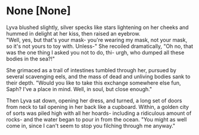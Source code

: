 # None [None]
Lyva blushed slightly, silver specks like stars lightening on her cheeks and hummed in delight at her kiss, then raised an eyebrow.   
"Well, yes, but that's your mask- you're wearing my mask, not your mask, so it's not yours to toy with. Unless-" She recoiled dramatically, "Oh no, that was the one thing I asked you not to do, thi- urgh, who dumped all these bodies in the sea?!"    

She grimaced as a trail of intestines tumbled through her, pursued by several scavenging eels, and the mass of dead and unliving bodies sank to their depth. "Would you like to take this exchange somewhere else fun, Saph? I've a place in mind. Well, in soul, but close enough."     

Then Lyva sat down, opening her dress, and turned, a long set of doors from neck to tail opening in her back like a cupboard. Within, a golden city of sorts was piled high with all her hoards- including a ridiculous amount of rocks- and the water began to pour in from the ocean. "You might as well come in, since I can't seem to stop you filching through me anyway."
